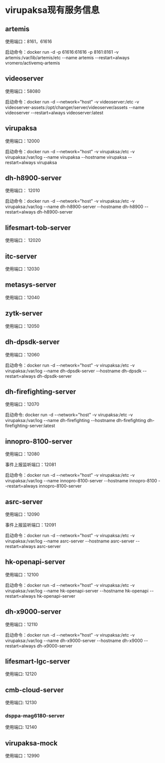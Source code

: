 # virupaksa现有服务信息

## artemis

使用端口：8161，61616

启动命令：docker run -d -p 61616:61616 -p 8161:8161 -v artemis:/var/lib/artemis/etc --name artemis --restart=always vromero/activemq-artemis

## videoserver

使用端口：58080

启动命令：docker run -d --network="host" -v videoserver:/etc -v videoserver-assets:/opt/changer/server/videoserver/assets --name videoserver --restart=always videoserver:latest

## virupaksa

使用端口：12000

启动命令：docker run -d --network="host" -v virupaksa:/etc -v virupaksa:/var/log --name virupaksa --hostname virupaksa --restart=always virupaksa

## dh-h8900-server

使用端口： 12010

启动命令：docker run -d --network="host" -v virupaksa:/etc -v virupaksa:/var/log --name dh-h8900-server --hostname dh-h8900 --restart=always dh-h8900-server

## lifesmart-tob-server

使用端口： 12020

## itc-server

使用端口：12030

## metasys-server

使用端口：12040

## zytk-server

使用端口：12050

## dh-dpsdk-server

使用端口：12060

启动命令：docker run -d --network="host" -v virupaksa:/etc -v virupaksa:/var/log --name dh-dpsdk-server --hostname dh-dpsdk --restart=always dh-dpsdk-server

## dh-firefighting-server

使用端口：12070

启动命令: docker run -d --network="host" -v virupaksa:/etc -v virupaksa:/var/log --name dh-firefighting --hostname dh-firefighting dh-firefighting-server:latest

## innopro-8100-server

使用端口：12080

事件上报监听端口：12081

启动命令：docker run -d --network="host" -v virupaksa:/etc -v virupaksa:/var/log --name innopro-8100-server --hostname innopro-8100 --restart=always innopro-8100-server

## asrc-server

使用端口：12090

事件上报监听端口：12091

启动命令：docker run -d --network="host" -v virupaksa:/etc -v virupaksa:/var/log --name asrc-server --hostname asrc-server --restart=always asrc-server

## hk-openapi-server

使用端口：12100

启动命令：docker run -d --network="host" -v virupaksa:/etc -v virupaksa:/var/log --name hk-openapi-server --hostname  hk-openapi --restart=always  hk-openapi-server

## dh-x9000-server

使用端口：12110

启动命令：docker run -d --network="host" -v virupaksa:/etc -v virupaksa:/var/log --name dh-x9000-server --hostname dh-x9000 --restart=always dh-x9000-server

## lifesmart-lgc-server

使用端口: 12120

## cmb-cloud-server

使用端口: 12130

### dsppa-mag6180-server

使用端口: 12140

## virupaksa-mock

使用端口：12990

